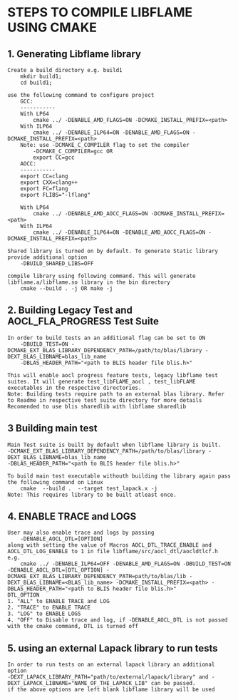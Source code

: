 # STEPS TO COMPILE LIBFLAME USING CMAKE
## 1. Generating Libflame library  
    Create a build directory e.g. build1 
        mkdir build1;
        cd build1;

    use the following command to configure project
        GCC:
        -----------
        With LP64
            cmake ../ -DENABLE_AMD_FLAGS=ON -DCMAKE_INSTALL_PREFIX=<path>
        With ILP64
            cmake ../ -DENABLE_ILP64=ON -DENABLE_AMD_FLAGS=ON -DCMAKE_INSTALL_PREFIX=<path>
        Note: use -DCMAKE_C_COMPILER flag to set the compiler
            -DCMAKE_C_COMPILER=gcc OR 
            export CC=gcc
        AOCC:
        -----------
        export CC=clang
        export CXX=clang++
        export FC=flang
        export FLIBS="-lflang"

        With LP64
            cmake ../ -DENABLE_AMD_AOCC_FLAGS=ON -DCMAKE_INSTALL_PREFIX=<path>
        With ILP64
            cmake ../ -DENABLE_ILP64=ON -DENABLE_AMD_AOCC_FLAGS=ON -DCMAKE_INSTALL_PREFIX=<path>
    
    Shared library is turned on by default. To generate Static library provide additional option
        -DBUILD_SHARED_LIBS=OFF

    compile library using following command. This will generate libflame.a/libflame.so library in the bin directory
        cmake --build . -j OR make -j

## 2. Building Legacy Test and AOCL_FLA_PROGRESS Test Suite
    In order to build tests an an additional flag can be set to ON
        -DBUILD_TEST=ON -DCMAKE_EXT_BLAS_LIBRARY_DEPENDENCY_PATH=/path/to/blas/library -DEXT_BLAS_LIBNAME=blas_lib_name
        -DBLAS_HEADER_PATH="<path to BLIS header file blis.h>"
    
    This will enable aocl progress feature tests, legacy libflame test suites. It will generate test_libFLAME_aocl , test_libFLAME executables in the respective directories.
    Note: Building tests require path to an external blas library. Refer to Readme in respective test suite directory for more details
    Recomended to use blis sharedlib with libflame sharedlib
## 3 Building main test 
    Main Test suite is built by default when libflame library is built. 
    -DCMAKE_EXT_BLAS_LIBRARY_DEPENDENCY_PATH=/path/to/blas/library -DEXT_BLAS_LIBNAME=blas_lib_name
    -DBLAS_HEADER_PATH="<path to BLIS header file blis.h>"

    To build main test executable withouth building the library again pass the following command on Linux
        cmake  --build .  --target test_lapack.x -j
    Note: This requires library to be built atleast once.

## 4. ENABLE TRACE and LOGS
    User may also enable trace and logs by passing
        -DENABLE_AOCL_DTL=[OPTION]
    along with setting the value of Macros AOCL_DTL_TRACE_ENABLE and AOCL_DTL_LOG_ENABLE to 1 in file libflame/src/aocl_dtl/aocldtlcf.h 
    e.g.
        cmake ../ -DENABLE_ILP64=OFF -DENABLE_AMD_FLAGS=ON -DBUILD_TEST=ON -DENABLE_AOCL_DTL=[DTL_OPTION] -DCMAKE_EXT_BLAS_LIBRARY_DEPENDENCY_PATH=path/to/blas/lib -DEXT_BLAS_LIBNAME=<BLAS_lib_name> -DCMAKE_INSTALL_PREFIX=<path> -DBLAS_HEADER_PATH="<path to BLIS header file blis.h>"
    DTL_OPTION
    1. "ALL" to ENABLE TRACE and LOG
	2. "TRACE" to ENABLE TRACE
	3. "LOG" to ENABLE LOGS
	4. "OFF" to Disable trace and log, if -DENABLE_AOCL_DTL is not passed with the cmake command, DTL is turned off

## 5. using an external Lapack library to run tests
    In order to run tests on an external lapack library an additional option 
    -DEXT_LAPACK_LIBRARY_PATH="path/to/external/lapack/library" and -DEXT_LAPACK_LIBNAME="NAME_OF_THE_LAPACK_LIB" can be passed. 
    if the above options are left blank libflame library will be used

    


